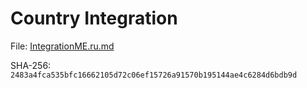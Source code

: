Country Integration
======================

File: [IntegrationME.ru.md](IntegrationME.ru.md)

SHA-256: `2483a4fca535bfc16662105d72c06ef15726a91570b195144ae4c6284d6bdb9d`
